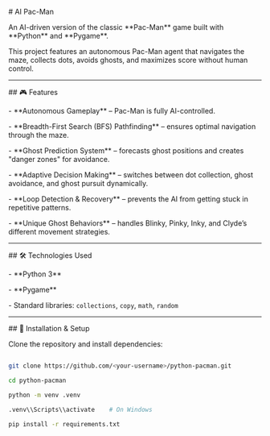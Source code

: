 \# AI Pac-Man



An AI-driven version of the classic \*\*Pac-Man\*\* game built with \*\*Python\*\* and \*\*Pygame\*\*.  

This project features an autonomous Pac-Man agent that navigates the maze, collects dots, avoids ghosts, and maximizes score without human control.



---



\## 🎮 Features

\- \*\*Autonomous Gameplay\*\* – Pac-Man is fully AI-controlled.  

\- \*\*Breadth-First Search (BFS) Pathfinding\*\* – ensures optimal navigation through the maze.  

\- \*\*Ghost Prediction System\*\* – forecasts ghost positions and creates "danger zones" for avoidance.  

\- \*\*Adaptive Decision Making\*\* – switches between dot collection, ghost avoidance, and ghost pursuit dynamically.  

\- \*\*Loop Detection \& Recovery\*\* – prevents the AI from getting stuck in repetitive patterns.  

\- \*\*Unique Ghost Behaviors\*\* – handles Blinky, Pinky, Inky, and Clyde’s different movement strategies.  



---



\## 🛠 Technologies Used

\- \*\*Python 3\*\*

\- \*\*Pygame\*\*

\- Standard libraries: `collections`, `copy`, `math`, `random`



---



\## 🚀 Installation \& Setup

Clone the repository and install dependencies:



```bash

git clone https://github.com/<your-username>/python-pacman.git

cd python-pacman

python -m venv .venv

.venv\\Scripts\\activate    # On Windows

pip install -r requirements.txt




